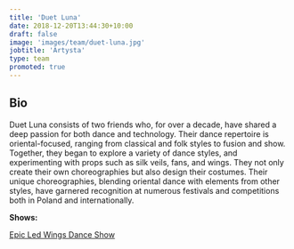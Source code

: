 ```yaml
---
title: 'Duet Luna'
date: 2018-12-20T13:44:30+10:00
draft: false
image: 'images/team/duet-luna.jpg'
jobtitle: 'Artysta'
type: team
promoted: true
---
```


## Bio

Duet Luna consists of two friends who, for over a decade, have shared a deep passion for both dance and technology. Their dance repertoire is oriental-focused, ranging from classical and folk styles to fusion and show. Together, they began to explore a variety of dance styles, and experimenting with props such as silk veils, fans, and wings. They not only create their own choreographies but also design their costumes. Their unique choreographies, blending oriental dance with elements from other styles, have garnered recognition at numerous festivals and competitions both in Poland and internationally.

**Shows:**

[Epic Led Wings Dance Show](/pokazy/epic-led-wings-dance-show)
